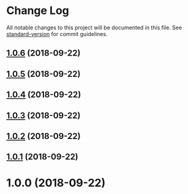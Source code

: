 # Change Log

All notable changes to this project will be documented in this file. See [standard-version](https://github.com/conventional-changelog/standard-version) for commit guidelines.

<a name="1.0.6"></a>
## [1.0.6](https://github.com/potato4d/vue-serial-input/compare/v1.0.5...v1.0.6) (2018-09-22)



<a name="1.0.5"></a>
## [1.0.5](https://github.com/potato4d/vue-serial-input/compare/v1.0.4...v1.0.5) (2018-09-22)



<a name="1.0.4"></a>
## [1.0.4](https://github.com/potato4d/vue-serial-input/compare/v1.0.3...v1.0.4) (2018-09-22)



<a name="1.0.3"></a>
## [1.0.3](https://github.com/potato4d/vue-serial-input/compare/v1.0.2...v1.0.3) (2018-09-22)



<a name="1.0.2"></a>
## [1.0.2](https://github.com/potato4d/vue-serial-input/compare/v1.0.1...v1.0.2) (2018-09-22)



<a name="1.0.1"></a>
## [1.0.1](https://github.com/potato4d/vue-serial-input/compare/v1.0.0...v1.0.1) (2018-09-22)



<a name="1.0.0"></a>
# 1.0.0 (2018-09-22)
